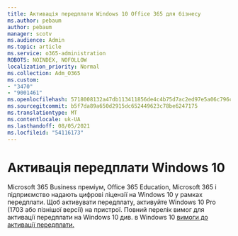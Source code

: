 ```yaml
---
title: Активація передплати Windows 10 Office 365 для бізнесу
ms.author: pebaum
author: pebaum
manager: scotv
ms.audience: Admin
ms.topic: article
ms.service: o365-administration
ROBOTS: NOINDEX, NOFOLLOW
localization_priority: Normal
ms.collection: Adm_O365
ms.custom:
- "3470"
- "9001461"
ms.openlocfilehash: 5718008132a47db113411856de4c4b75d7ac2ed97e5a06c796c5be06c535b932
ms.sourcegitcommit: b5f7da89a650d2915dc652449623c78be6247175
ms.translationtype: MT
ms.contentlocale: uk-UA
ms.lasthandoff: 08/05/2021
ms.locfileid: "54116173"
---
```

# <a name="activating-windows-10-subscriptions"></a>Активація передплати Windows 10

Microsoft 365 Business преміум, Office 365 Education, Microsoft 365 і підприємство надають цифрові ліцензії на Windows 10 у рамках передплати. Щоб активувати передплату, активуйте Windows 10 Pro (1703 або пізнішої версії) на пристрої. Повний перелік вимог для активації передплати на Windows 10 див. в Windows 10 [вимоги до активації передплати.](https://docs.microsoft.com/windows/deployment/windows-10-subscription-activation#requirements)
